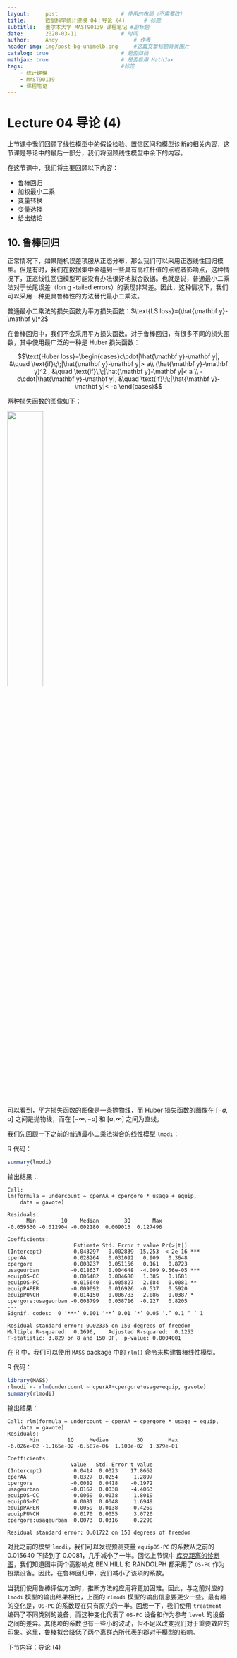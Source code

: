 ```yaml
---
layout:     post   				    # 使用的布局（不需要改）
title:      数据科学统计建模 04：导论 (4)  	# 标题 
subtitle:   墨尔本大学 MAST90139 课程笔记 #副标题
date:       2020-03-11 				# 时间
author:     Andy 						# 作者
header-img: img/post-bg-unimelb.png 	#这篇文章标题背景图片
catalog: true 						# 是否归档
mathjax: true                       # 是否启用 MathJax
tags:								#标签
    - 统计建模
    - MAST90139
    - 课程笔记
---
```


# Lecture 04 导论 (4) 
上节课中我们回顾了线性模型中的假设检验、置信区间和模型诊断的相关内容，这节课是导论中的最后一部分，我们将回顾线性模型中余下的内容。

在这节课中，我们将主要回顾以下内容：
* 鲁棒回归
* 加权最小二乘
* 变量转换
* 变量选择
* 给出结论

## 10. 鲁棒回归
正常情况下，如果随机误差项服从正态分布，那么我们可以采用正态线性回归模型。但是有时，我们在数据集中会碰到一些具有高杠杆值的点或者影响点，这种情况下，正态线性回归模型可能没有办法很好地拟合数据。也就是说，普通最小二乘法对于长尾误差（lon g -tailed errors）的表现非常差。因此，这种情况下，我们可以采用一种更具鲁棒性的方法替代最小二乘法。

普通最小二乘法的损失函数为平方损失函数：$\text{LS loss}=(\hat{\mathbf y}-\mathbf y)^2$

在鲁棒回归中，我们不会采用平方损失函数。对于鲁棒回归，有很多不同的损失函数，其中使用最广泛的一种是 Huber 损失函数：

$$\text{Huber loss}=\begin{cases}c\cdot|\hat{\mathbf y}-\mathbf y|, &\quad \text{if}\;\;|\hat{\mathbf y}-\mathbf y|> a\\
(\hat{\mathbf y}-\mathbf y)^2 , &\quad \text{if}\;\;|\hat{\mathbf y}-\mathbf y|< a \\
-c\cdot|\hat{\mathbf y}-\mathbf y|, &\quad \text{if}\;\;|\hat{\mathbf y}-\mathbf y|< -a
\end{cases}$$

两种损失函数的图像如下：

<img src="http://andy-blog.oss-cn-beijing.aliyuncs.com/blog/2020-04-03-Squared-error-and-Huber-loss-functions-For-small-error-th-squared-error-loss-and-Huber.png" width="40%">

可以看到，平方损失函数的图像是一条抛物线，而 Huber 损失函数的图像在 $[-a,a]$ 之间是抛物线，而在 $[-\infty,-a]$ 和 $[a,\infty]$ 之间为直线。

我们先回顾一下之前的普通最小二乘法拟合的线性模型 `lmodi`：

R 代码：

```r
summary(lmodi)
```

输出结果：

```
Call:
lm(formula = undercount ~ cperAA + cpergore * usage + equip, 
    data = gavote)

Residuals:
      Min        1Q    Median        3Q       Max 
-0.059530 -0.012904 -0.002180  0.009013  0.127496 

Coefficients:
                     Estimate Std. Error t value Pr(>|t|)    
(Intercept)          0.043297   0.002839  15.253  < 2e-16 ***
cperAA               0.028264   0.031092   0.909   0.3648    
cpergore             0.008237   0.051156   0.161   0.8723    
usageurban          -0.018637   0.004648  -4.009 9.56e-05 ***
equipOS-CC           0.006482   0.004680   1.385   0.1681    
equipOS-PC           0.015640   0.005827   2.684   0.0081 ** 
equipPAPER          -0.009092   0.016926  -0.537   0.5920    
equipPUNCH           0.014150   0.006783   2.086   0.0387 *  
cpergore:usageurban -0.008799   0.038716  -0.227   0.8205    
---
Signif. codes:  0 ‘***’ 0.001 ‘**’ 0.01 ‘*’ 0.05 ‘.’ 0.1 ‘ ’ 1

Residual standard error: 0.02335 on 150 degrees of freedom
Multiple R-squared:  0.1696,	Adjusted R-squared:  0.1253 
F-statistic: 3.829 on 8 and 150 DF,  p-value: 0.0004001
```

在 R 中，我们可以使用 `MASS` package 中的 `rlm()` 命令来构建鲁棒线性模型。

R 代码：

```r
library(MASS)
rlmodi <- rlm(undercount ~ cperAA+cpergore*usage+equip, gavote)
summary(rlmodi)
```

输出结果：

```
Call: rlm(formula = undercount ~ cperAA + cpergore * usage + equip, 
    data = gavote)
Residuals:
       Min         1Q     Median         3Q        Max 
-6.026e-02 -1.165e-02 -6.587e-06  1.100e-02  1.379e-01 

Coefficients:
                    Value   Std. Error t value
(Intercept)          0.0414  0.0023    17.8662
cperAA               0.0327  0.0254     1.2897
cpergore            -0.0082  0.0418    -0.1972
usageurban          -0.0167  0.0038    -4.4063
equipOS-CC           0.0069  0.0038     1.8019
equipOS-PC           0.0081  0.0048     1.6949
equipPAPER          -0.0059  0.0138    -0.4269
equipPUNCH           0.0170  0.0055     3.0720
cpergore:usageurban  0.0073  0.0316     0.2298

Residual standard error: 0.01722 on 150 degrees of freedom
```

对比之前的模型 `lmodi`，我们可以发现预测变量 `equipOS-PC` 的系数从之前的 $0.015640$ 下降到了 $0.0081$，几乎减小了一半。回忆上节课中 <a href="https://andy-tk.top/2020/03/11/MAST90139-03/#fig3" target="_blank">库克距离的诊断图</a>，我们知道图中两个高影响点 BEN.HILL 和 RANDOLPH 都采用了 `OS-PC` 作为投票设备。因此，在鲁棒回归中，我们减小了该项的系数。

当我们使用鲁棒评估方法时，推断方法的应用将更加困难。因此，与之前对应的 `lmodi` 模型的输出结果相比，上面的 `rlmodi` 模型的输出信息要更少一些。最有趣的变化是，`OS-PC` 的系数现在只有原先的一半。回想一下，我们使用 `treatment` 编码了不同类别的设备，而这种变化代表了 `OS-PC` 设备和作为参考 `level` 的设备之间的差异。其他项的系数也有一些小的波动，但不足以改变我们对于重要效应的印象。这里，鲁棒拟合降低了两个离群点所代表的郡对于模型的影响。






下节内容：导论 (4)
